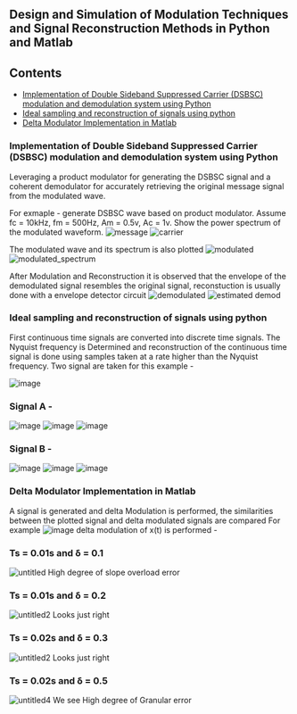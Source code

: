 ## Design and Simulation of Modulation Techniques and Signal Reconstruction Methods in Python and Matlab

## Contents 
- [Implementation of Double Sideband Suppressed Carrier (DSBSC) modulation and demodulation system using Python](#implementation_of_double_sideband_suppressed_carrier_(DSBSC)_modulation_and_demodulation_system_using_python)
- [Ideal sampling and reconstruction of signals using python](#ideal_sampling_and_reconstruction_of_signals_using_python)
- [Delta Modulator Implementation in Matlab](#delta_modulator_implementation_in_matlab)
### Implementation of Double Sideband Suppressed Carrier (DSBSC) modulation and demodulation system using Python
Leveraging a product modulator for generating the DSBSC signal and a coherent demodulator for accurately retrieving the original message signal from the modulated wave.

For exmaple - generate DSBSC wave based on product modulator. Assume fc = 10kHz, fm = 500Hz, Am = 0.5v, Ac = 1v. Show the power spectrum of the modulated waveform.
![message](https://github.com/user-attachments/assets/ce72d8d7-2eb8-493d-b8b6-bbc710cee911)
![carrier](https://github.com/user-attachments/assets/474ba050-e0dd-4ff5-a5e0-83d270982cad)

The modulated wave and its spectrum is also plotted
![modulated](https://github.com/user-attachments/assets/5a48c6aa-8656-4a86-85b3-126f9dba654b)
![modulated_spectrum](https://github.com/user-attachments/assets/6a5bf865-4928-4104-8ff7-20359509d6b8)

After Modulation and Reconstruction it is observed that the envelope of the demodulated signal resembles the original signal, reconstuction is usually done with a envelope detector circuit
![demodulated](https://github.com/user-attachments/assets/8d2860a6-4aaf-4ee3-8e15-a36b86ae89f9)
![estimated demod](https://github.com/user-attachments/assets/7e47f564-f7c2-4aa8-aea2-f05b431773c3)


### Ideal sampling and reconstruction of signals using python
First continuous time signals are converted into discrete time signals. The Nyquist frequency is Determined and reconstruction of the continuous time signal is done using samples taken at a rate higher than the Nyquist frequency. 
Two signal are taken for this example - 

![image](https://github.com/user-attachments/assets/607e1d1f-9b1b-4514-8f83-6656a2b9ef81)

### Signal A - 
![image](https://github.com/user-attachments/assets/97469d53-7464-40c8-9ea1-a43089dd00a0)
![image](https://github.com/user-attachments/assets/d2ca4610-711d-44a3-8416-7c8a71a03280)
![image](https://github.com/user-attachments/assets/a325af44-0dd9-4fb2-8704-def50c4f1338)

### Signal B - 

![image](https://github.com/user-attachments/assets/ed0fdab8-241c-4671-ab37-8925585dfabd)
![image](https://github.com/user-attachments/assets/3a2e1c62-4351-42f9-b2f3-c783afd0dd65)
![image](https://github.com/user-attachments/assets/434c928b-08a6-4d06-8533-dee46c655ea3)


### Delta Modulator Implementation in Matlab
A signal is generated and delta Modulation is performed, the similarities between the plotted signal and delta modulated signals are compared
For example
![image](https://github.com/user-attachments/assets/3fe8d976-2caa-4cd6-8a71-2fbaba471e65)
delta modulation of x(t) is performed - 
### Ts = 0.01s and δ = 0.1
![untitled](https://github.com/user-attachments/assets/7bd433a8-40d1-4979-a7b6-4c522aef7a9a)
High degree of slope overload error

### Ts = 0.01s and δ = 0.2
![untitled2](https://github.com/user-attachments/assets/737af64a-122f-455d-926d-8f7645eceaec)
Looks just right

### Ts = 0.02s and δ = 0.3
![untitled2](https://github.com/user-attachments/assets/67cd527d-8de9-4ccf-9a04-8aad1b1e1d51)
Looks just right

### Ts = 0.02s and δ = 0.5
![untitled4](https://github.com/user-attachments/assets/af90781d-962e-4cba-b588-198d3f4ef12d)
We see High degree of Granular error

